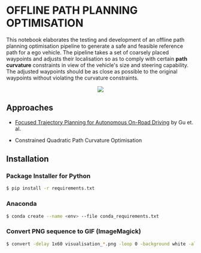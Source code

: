 # OFFLINE PATH PLANNING OPTIMISATION
This notebook elaborates the testing and development of an offline path planning optimisation pipeline to generate a safe and feasible reference path for a ego vehicle. The pipeline takes a set of coarsely placed waypoints and adjusts their localisation so as to comply with certain **path curvature** constraints in view of the vehicle's size and steering capability. The adjusted waypoints should be as close as possible to the original waypoints without violating the curvature constraints.

<div align="center">
	<img src="resources/vis.gif" />
</div>

## Approaches
- [Focused Trajectory Planning for Autonomous On-Road Driving](https://www.ri.cmu.edu/pub_files/2013/6/IV2013-Tianyu.pdf) by Gu et. al.

- Constrained Quadratic Path Curvature Optimisation
## Installation
### Package Installer for Python
```bash
$ pip install -r requirements.txt
```

### Anaconda
```bash
$ conda create --name <env> --file conda_requirements.txt
```

### Convert PNG sequence to GIF (ImageMagick)
```bash
$ convert -delay 1x60 visualisation_*.png -loop 0 -background white -alpha remove vis.gif

```